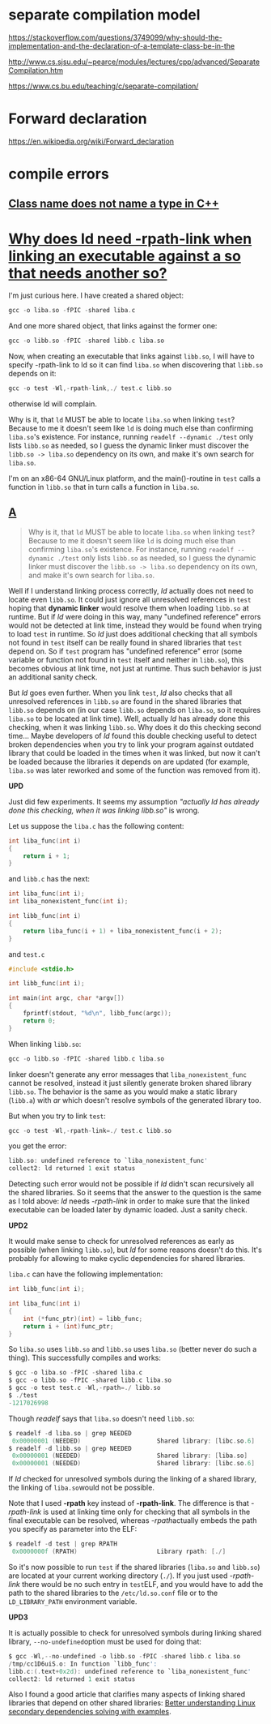# separate compilation model

https://stackoverflow.com/questions/3749099/why-should-the-implementation-and-the-declaration-of-a-template-class-be-in-the


http://www.cs.sjsu.edu/~pearce/modules/lectures/cpp/advanced/SeparateCompilation.htm

https://www.cs.bu.edu/teaching/c/separate-compilation/


# Forward declaration

https://en.wikipedia.org/wiki/Forward_declaration



# compile errors

## [Class name does not name a type in C++](https://stackoverflow.com/questions/3608305/class-name-does-not-name-a-type-in-c)



# [Why does ld need -rpath-link when linking an executable against a so that needs another so?](https://stackoverflow.com/questions/24598047/why-does-ld-need-rpath-link-when-linking-an-executable-against-a-so-that-needs)

I'm just curious here. I have created a shared object:

```c
gcc -o liba.so -fPIC -shared liba.c
```

And one more shared object, that links against the former one:

```c
gcc -o libb.so -fPIC -shared libb.c liba.so
```

Now, when creating an executable that links against `libb.so`, I will have to specify -rpath-link to ld so it can find `liba.so` when discovering that `libb.so` depends on it:

```c
gcc -o test -Wl,-rpath-link,./ test.c libb.so
```

otherwise ld will complain.

Why is it, that `ld` MUST be able to locate `liba.so` when linking `test`? Because to me it doesn't seem like `ld` is doing much else than confirming `liba.so`'s existence. For instance, running `readelf --dynamic ./test` only lists `libb.so` as needed, so I guess the dynamic linker must discover the `libb.so -> liba.so` dependency on its own, and make it's own search for `liba.so`.

I'm on an x86-64 GNU/Linux platform, and the main()-routine in `test` calls a function in `libb.so` that in turn calls a function in `liba.so`.

## [A](https://stackoverflow.com/a/35748179)

> Why is it, that `ld` MUST be able to locate `liba.so` when linking `test`? Because to me it doesn't seem like `ld` is doing much else than confirming `liba.so`'s existence. For instance, running `readelf --dynamic ./test` only lists `libb.so` as needed, so I guess the dynamic linker must discover the `libb.so -> liba.so` dependency on its own, and make it's own search for `liba.so`.

Well if I understand linking process correctly, *ld* actually does not need to locate even `libb.so`. It could just ignore all unresolved references in `test` hoping that **dynamic linker** would resolve them when loading `libb.so` at runtime. But if *ld* were doing in this way, many "undefined reference" errors would not be detected at link time, instead they would be found when trying to load `test` in runtime. So *ld* just does additional checking that all symbols not found in `test` itself can be really found in shared libraries that `test` depend on. So if `test` program has "undefined reference" error (some variable or function not found in `test` itself and neither in `libb.so`), this becomes obvious at link time, not just at runtime. Thus such behavior is just an additional sanity check.

But *ld* goes even further. When you link `test`, *ld* also checks that all unresolved references in `libb.so` are found in the shared libraries that `libb.so` depends on (in our case `libb.so` depends on `liba.so`, so it requires `liba.so` to be located at link time). Well, actually *ld* has already done this checking, when it was linking `libb.so`. Why does it do this checking second time... Maybe developers of *ld* found this double checking useful to detect broken dependencies when you try to link your program against outdated library that could be loaded in the times when it was linked, but now it can't be loaded because the libraries it depends on are updated (for example, `liba.so` was later reworked and some of the function was removed from it).

**UPD**

Just did few experiments. It seems my assumption *"actually ld has already done this checking, when it was linking libb.so"* is wrong.

Let us suppose the `liba.c` has the following content:

```c
int liba_func(int i)
{
    return i + 1;
}
```

and `libb.c` has the next:

```c
int liba_func(int i);
int liba_nonexistent_func(int i);

int libb_func(int i)
{
    return liba_func(i + 1) + liba_nonexistent_func(i + 2);
}
```

and `test.c`

```c
#include <stdio.h>

int libb_func(int i);

int main(int argc, char *argv[])
{
    fprintf(stdout, "%d\n", libb_func(argc));
    return 0;
}
```

When linking `libb.so`:

```c
gcc -o libb.so -fPIC -shared libb.c liba.so
```

linker doesn't generate any error messages that `liba_nonexistent_func` cannot be resolved, instead it just silently generate broken shared library `libb.so`. The behavior is the same as you would make a static library (`libb.a`) with *ar* which doesn't resolve symbols of the generated library too.

But when you try to link `test`:

```c
gcc -o test -Wl,-rpath-link=./ test.c libb.so
```

you get the error:

```c
libb.so: undefined reference to `liba_nonexistent_func'
collect2: ld returned 1 exit status
```

Detecting such error would not be possible if *ld* didn't scan recursively all the shared libraries. So it seems that the answer to the question is the same as I told above: *ld* needs *-rpath-link* in order to make sure that the linked executable can be loaded later by dynamic loaded. Just a sanity check.

**UPD2**

It would make sense to check for unresolved references as early as possible (when linking `libb.so`), but *ld* for some reasons doesn't do this. It's probably for allowing to make cyclic dependencies for shared libraries.

`liba.c` can have the following implementation:

```c
int libb_func(int i);

int liba_func(int i)
{
    int (*func_ptr)(int) = libb_func;
    return i + (int)func_ptr;
}
```

So `liba.so` uses `libb.so` and `libb.so` uses `liba.so` (better never do such a thing). This successfully compiles and works:

```c
$ gcc -o liba.so -fPIC -shared liba.c
$ gcc -o libb.so -fPIC -shared libb.c liba.so
$ gcc -o test test.c -Wl,-rpath=./ libb.so
$ ./test
-1217026998
```

Though *readelf* says that `liba.so` doesn't need `libb.so`:

```c
$ readelf -d liba.so | grep NEEDED
 0x00000001 (NEEDED)                     Shared library: [libc.so.6]
$ readelf -d libb.so | grep NEEDED
 0x00000001 (NEEDED)                     Shared library: [liba.so]
 0x00000001 (NEEDED)                     Shared library: [libc.so.6]
```

If *ld* checked for unresolved symbols during the linking of a shared library, the linking of `liba.so`would not be possible.

Note that I used **-rpath** key instead of **-rpath-link**. The difference is that *-rpath-link* is used at linking time only for checking that all symbols in the final executable can be resolved, whereas *-rpath*actually embeds the path you specify as parameter into the ELF:

```c
$ readelf -d test | grep RPATH
 0x0000000f (RPATH)                      Library rpath: [./]
```

So it's now possible to run `test` if the shared libraries (`liba.so` and `libb.so`) are located at your current working directory (`./`). If you just used *-rpath-link* there would be no such entry in `test`ELF, and you would have to add the path to the shared libraries to the `/etc/ld.so.conf` file or to the `LD_LIBRARY_PATH` environment variable.

**UPD3**

It is actually possible to check for unresolved symbols during linking shared library, `--no-undefined`option must be used for doing that:

```c
$ gcc -Wl,--no-undefined -o libb.so -fPIC -shared libb.c liba.so
/tmp/cc1D6uiS.o: In function `libb_func':
libb.c:(.text+0x2d): undefined reference to `liba_nonexistent_func'
collect2: ld returned 1 exit status
```

Also I found a good article that clarifies many aspects of linking shared libraries that depend on other shared libraries: [Better understanding Linux secondary dependencies solving with examples](http://www.kaizou.org/2015/01/linux-libraries/).